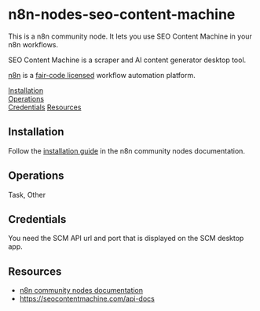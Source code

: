 # n8n-nodes-seo-content-machine

This is a n8n community node. It lets you use SEO Content Machine in your n8n workflows.

SEO Content Machine is a scraper and AI content generator desktop tool.

[n8n](https://n8n.io/) is a [fair-code licensed](https://docs.n8n.io/reference/license/) workflow automation platform.

[Installation](#installation)  
[Operations](#operations)  
[Credentials](#credentials)
[Resources](#resources)

## Installation

Follow the [installation guide](https://docs.n8n.io/integrations/community-nodes/installation/) in the n8n community nodes documentation.

## Operations

Task, Other

## Credentials

You need the SCM API url and port that is displayed on the SCM desktop app.

## Resources

* [n8n community nodes documentation](https://docs.n8n.io/integrations/#community-nodes)
*	https://seocontentmachine.com/api-docs

